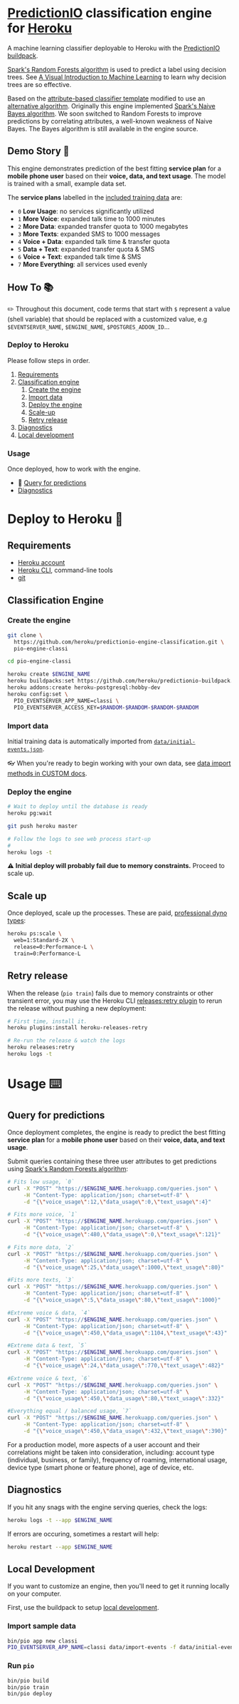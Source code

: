 # [PredictionIO](https://predictionio.incubator.apache.org) classification engine for [Heroku](http://www.heroku.com) 

A machine learning classifier deployable to Heroku with the [PredictionIO buildpack](https://github.com/heroku/predictionio-buildpack).

[Spark's Random Forests algorithm](https://spark.apache.org/docs/1.6.2/mllib-ensembles.html) is used to predict a label using decision trees. See [A Visual Introduction to Machine Learning](http://www.r2d3.us/visual-intro-to-machine-learning-part-1/) to learn why decision trees are so effective.

Based on the [attribute-based classifier template](https://github.com/apache/incubator-predictionio-template-attribute-based-classifier) modified to use an [alternative algorithm](http://predictionio.incubator.apache.org/templates/classification/add-algorithm/). Originally this engine implemented [Spark's Naive Bayes algorithm](https://spark.apache.org/docs/1.6.2/mllib-naive-bayes.html). We soon switched to Random Forests to improve predictions by correlating attributes, a well-known weakness of Naive Bayes. The Bayes algorithm is still available in the engine source.


## Demo Story 🐸

This engine demonstrates prediction of the best fitting **service plan** for a **mobile phone user** based on their **voice, data, and text usage**. The model is trained with a small, example data set.

The **service plans** labelled in the [included training data](data/) are:

* `0` **Low Usage**: no services significantly utilized
* `1` **More Voice**: expanded talk time to 1000 minutes
* `2` **More Data**: expanded transfer quota to 1000 megabytes
* `3` **More Texts**: expanded SMS to 1000 messages
* `4` **Voice + Data**: expanded talk time & transfer quota
* `5` **Data + Text**: expanded transfer quota & SMS
* `6` **Voice + Text**: expanded talk time & SMS
* `7` **More Everything**: all services used evenly


## How To 📚

✏️ Throughout this document, code terms that start with `$` represent a value (shell variable) that should be replaced with a customized value, e.g `$EVENTSERVER_NAME`, `$ENGINE_NAME`, `$POSTGRES_ADDON_ID`…

### Deploy to Heroku

Please follow steps in order.

1. [Requirements](#requirements)
1. [Classification engine](#classification-engine)
   1. [Create the engine](#create-the-engine)
   1. [Import data](#import-data)
   1. [Deploy the engine](#deploy-the-engine)
   1. [Scale-up](#scale-up)
   1. [Retry release](#retry-release)
1. [Diagnostics](#diagnostics)
1. [Local development](#local-development)

### Usage

Once deployed, how to work with the engine.

* 🎯 [Query for predictions](#query-for-predictions)
* [Diagnostics](#diagnostics)


# Deploy to Heroku 🚀

## Requirements

* [Heroku account](https://signup.heroku.com)
* [Heroku CLI](https://toolbelt.heroku.com), command-line tools
* [git](https://git-scm.com/book/en/v2/Getting-Started-Installing-Git)

## Classification Engine

### Create the engine

```bash
git clone \
  https://github.com/heroku/predictionio-engine-classification.git \
  pio-engine-classi

cd pio-engine-classi

heroku create $ENGINE_NAME
heroku buildpacks:set https://github.com/heroku/predictionio-buildpack.git
heroku addons:create heroku-postgresql:hobby-dev
heroku config:set \
  PIO_EVENTSERVER_APP_NAME=classi \
  PIO_EVENTSERVER_ACCESS_KEY=$RANDOM-$RANDOM-$RANDOM-$RANDOM
```

### Import data

Initial training data is automatically imported from [`data/initial-events.json`](data/initial-events.json).

👓 When you're ready to begin working with your own data, see [data import methods in CUSTOM docs](https://github.com/heroku/predictionio-buildpack/blob/master/CUSTOM.md#import-data).

### Deploy the engine

```bash
# Wait to deploy until the database is ready
heroku pg:wait

git push heroku master

# Follow the logs to see web process start-up
#
heroku logs -t
```

⚠️ **Initial deploy will probably fail due to memory constraints.** Proceed to scale up.

## Scale up

Once deployed, scale up the processes. These are paid, [professional dyno types](https://devcenter.heroku.com/articles/dyno-types#available-dyno-types):

```bash
heroku ps:scale \
  web=1:Standard-2X \
  release=0:Performance-L \
  train=0:Performance-L
```

## Retry release

When the release (`pio train`) fails due to memory constraints or other transient error, you may use the Heroku CLI [releases:retry plugin](https://github.com/heroku/heroku-releases-retry) to rerun the release without pushing a new deployment:

```bash
# First time, install it.
heroku plugins:install heroku-releases-retry

# Re-run the release & watch the logs
heroku releases:retry
heroku logs -t
```


# Usage ⌨️

## Query for predictions

Once deployment completes, the engine is ready to predict the best fitting **service plan** for a **mobile phone user** based on their **voice, data, and text usage**.

Submit queries containing these three user attributes to get predictions using [Spark's Random Forests algorithm](https://spark.apache.org/docs/1.6.2/mllib-ensembles.html):

```bash
# Fits low usage, `0`
curl -X "POST" "https://$ENGINE_NAME.herokuapp.com/queries.json" \
     -H "Content-Type: application/json; charset=utf-8" \
     -d "{\"voice_usage\":12,\"data_usage\":0,\"text_usage\":4}"

# Fits more voice, `1`
curl -X "POST" "https://$ENGINE_NAME.herokuapp.com/queries.json" \
     -H "Content-Type: application/json; charset=utf-8" \
     -d "{\"voice_usage\":480,\"data_usage\":0,\"text_usage\":121}"

# Fits more data, `2`
curl -X "POST" "https://$ENGINE_NAME.herokuapp.com/queries.json" \
     -H "Content-Type: application/json; charset=utf-8" \
     -d "{\"voice_usage\":25,\"data_usage\":1000,\"text_usage\":80}"

#Fits more texts, `3`
curl -X "POST" "https://$ENGINE_NAME.herokuapp.com/queries.json" \
     -H "Content-Type: application/json; charset=utf-8" \
     -d "{\"voice_usage\":5,\"data_usage\":80,\"text_usage\":1000}"

#Extreme voice & data, `4`
curl -X "POST" "https://$ENGINE_NAME.herokuapp.com/queries.json" \
     -H "Content-Type: application/json; charset=utf-8" \
     -d "{\"voice_usage\":450,\"data_usage\":1104,\"text_usage\":43}"

#Extreme data & text, `5`
curl -X "POST" "https://$ENGINE_NAME.herokuapp.com/queries.json" \
     -H "Content-Type: application/json; charset=utf-8" \
     -d "{\"voice_usage\":24,\"data_usage\":770,\"text_usage\":482}"

#Extreme voice & text, `6`
curl -X "POST" "https://$ENGINE_NAME.herokuapp.com/queries.json" \
     -H "Content-Type: application/json; charset=utf-8" \
     -d "{\"voice_usage\":450,\"data_usage\":80,\"text_usage\":332}"

#Everything equal / balanced usage, `7`
curl -X "POST" "https://$ENGINE_NAME.herokuapp.com/queries.json" \
     -H "Content-Type: application/json; charset=utf-8" \
     -d "{\"voice_usage\":450,\"data_usage\":432,\"text_usage\":390}"
```

For a production model, more aspects of a user account and their correlations might be taken into consideration, including: account type (individual, business, or family), frequency of roaming, international usage, device type (smart phone or feature phone), age of device, etc.


## Diagnostics

If you hit any snags with the engine serving queries, check the logs:

```bash
heroku logs -t --app $ENGINE_NAME
```

If errors are occuring, sometimes a restart will help:

```bash
heroku restart --app $ENGINE_NAME
```

## Local Development

If you want to customize an engine, then you'll need to get it running locally on your computer.

First, use the buildpack to setup [local development](https://github.com/heroku/predictionio-buildpack/blob/master/DEV.md).

### Import sample data

```bash
bin/pio app new classi
PIO_EVENTSERVER_APP_NAME=classi data/import-events -f data/initial-events.json
```

### Run `pio`

```bash
bin/pio build
bin/pio train
bin/pio deploy
```
